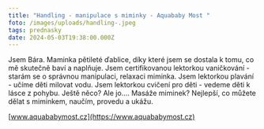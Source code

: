 ```yaml
---
title: "Handling - manipulace s miminky - Aquababy Most "
foto: /images/uploads/handling-.jpeg
tags: prednasky
date: 2024-05-03T19:38:00.000Z
---
```

Jsem Bára. Maminka pětileté ďablice, díky které jsem se dostala k tomu, co mě skutečně baví a naplňuje. Jsem certifikovanou lektorkou vaničkování - starám se o správnou manipulaci, relaxaci miminka. Jsem lektorkou plavání - učíme děti milovat vodu. Jsem lektorkou cvičení pro děti - vedeme děti k lásce z pohybu. Ještě něco? Ale jo…. Masáže miminek? Nejlepší, co můžete dělat s miminkem, naučím, provedu a ukážu.

[www.aquababymost.cz](https://www.aquababymost.cz)
